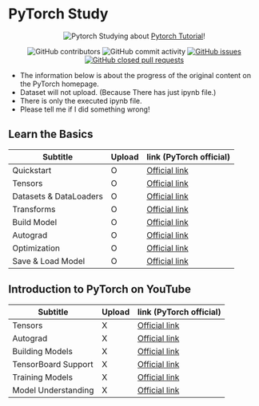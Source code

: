 # PyTorch Study
<div align="center">

![Pytorch](https://www.google.com/imgres?q=pytorch%20image&imgurl=https%3A%2F%2Fvelog.velcdn.com%2Fimages%2Froqkfwk7lnam%2Fpost%2Fed25ccb4-223b-4d2d-ae84-b9aab9a0925c%2Fimage.png&imgrefurl=https%3A%2F%2Fvelog.io%2F%40roqkfwk7lnam%2FPytorch-%25ED%258C%258C%25ED%2597%25A4%25EC%25B9%2598%25EA%25B8%25B0&docid=cmuLlZDBbIcEuM&tbnid=IXiVU-LinwvIwM&vet=12ahUKEwiLvvSLm4WFAxVymq8BHSw3C8gQM3oECCUQAA..i&w=600&h=600&hcb=2&ved=2ahUKEwiLvvSLm4WFAxVymq8BHSw3C8gQM3oECCUQAA)
Studying about [Pytorch Tutorial](https://pytorch.org/tutorials/)!<br>


![GitHub contributors](https://img.shields.io/github/contributors/Woni0204/PyTorchStudy)
![GitHub commit activity](https://img.shields.io/github/commit-activity/m/Woni0204/PyTorchStudy)
[![GitHub issues](https://img.shields.io/github/issues/Woni0204/PyTorchStudy?color=%232da44e)](https://github.com/Woni0204/PyTorchStudy/issues)
[![GitHub closed pull requests](https://img.shields.io/github/issues-pr-closed/Woni0204/PyTorchStudy?color=%238250df)](https://github.com/Woni0204/PyTorchStudy/pulls)


</div>

* The information below is about the progress of the original content on the PyTorch homepage.
* Dataset will not upload. (Because There has just ipynb file.)
* There is only the executed ipynb file.
* Please tell me if I did something wrong!

## Learn the Basics
| Subtitle | Upload | link (PyTorch official) |
| ------- | --- | ------ |
| Quickstart | O | [Official link](https://pytorch.org/tutorials/beginner/basics/quickstart_tutorial.html) |
| Tensors | O | [Official link](https://pytorch.org/tutorials/beginner/basics/tensorqs_tutorial.html) |
| Datasets & DataLoaders | O | [Official link](https://pytorch.org/tutorials/beginner/basics/data_tutorial.html) |
| Transforms | O | [Official link](https://pytorch.org/tutorials/beginner/basics/transforms_tutorial.html) |
| Build Model | O | [Official link](https://pytorch.org/tutorials/beginner/basics/buildmodel_tutorial.html) |
| Autograd | O | [Official link](https://pytorch.org/tutorials/beginner/basics/autogradqs_tutorial.html) |
| Optimization | O | [Official link](https://pytorch.org/tutorials/beginner/basics/optimization_tutorial.html) |
| Save & Load Model | O | [Official link](https://pytorch.org/tutorials/beginner/basics/saveloadrun_tutorial.html) |

## Introduction to PyTorch on YouTube
| Subtitle | Upload | link (PyTorch official) |
| ------- | --- | ------ |
| Tensors | X | [Official link](https://pytorch.org/tutorials/beginner/introyt/tensors_deeper_tutorial.html) |
| Autograd | X | [Official link](https://pytorch.org/tutorials/beginner/introyt/autogradyt_tutorial.html) |
| Building Models | X | [Official link](https://pytorch.org/tutorials/beginner/introyt/modelsyt_tutorial.html) |
| TensorBoard Support | X | [Official link](https://pytorch.org/tutorials/beginner/introyt/tensorboardyt_tutorial.html) |
| Training Models | X | [Official link](https://pytorch.org/tutorials/beginner/introyt/trainingyt.html) |
| Model Understanding | X | [Official link](https://pytorch.org/tutorials/beginner/introyt/captumyt.html) |
